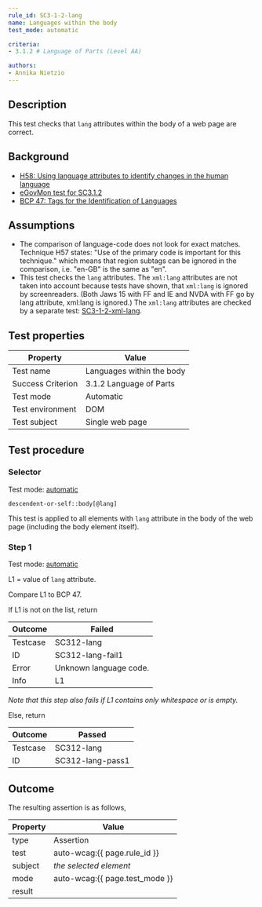 ```yaml
---
rule_id: SC3-1-2-lang
name: Languages within the body
test_mode: automatic

criteria:
- 3.1.2 # Language of Parts (Level AA)

authors:
- Annika Nietzio
---
```


## Description

This test checks that `lang` attributes within the body of a web page are correct.

## Background

- [H58: Using language attributes to identify changes in the human language](http://www.w3.org/TR/2014/NOTE-WCAG20-TECHS-20140408/H58)
- [eGovMon test for SC3.1.2](http://wiki.egovmon.no/wiki/SC3.1.2#Element_descendent-or-self::body.5B.40lang.5D_or_descendent-or-self::body.5B.40xml:lang.5D)
- [BCP 47: Tags for the Identification of Languages](http://www.rfc-editor.org/rfc/bcp/bcp47.txt)

## Assumptions

- The comparison of language-code does not look for exact matches. Technique H57 states: "Use of the primary code is important for this technique." which means that region subtags can be ignored in the comparison, i.e. "en-GB" is the same as "en".
- This test checks the `lang` attributes. The `xml:lang` attributes are not taken into account because tests have shown, that `xml:lang` is ignored by screenreaders. (Both Jaws 15 with FF and IE and NVDA with FF go by lang attribute, xml:lang is ignored.) The `xml:lang` attributes are checked by a separate test: [SC3-1-2-xml-lang](SC3-1-2-xml-lang.html).

## Test properties

| Property          | Value
|-------------------|----
| Test name         | Languages within the body
| Success Criterion | 3.1.2 Language of Parts
| Test mode         | Automatic
| Test environment  | DOM
| Test subject      | Single web page

## Test procedure

### Selector

Test mode: [automatic][AUTO]

```
descendent-or-self::body[@lang]
```

This test is applied to all elements with `lang` attribute in the body of the web page (including the body element itself).

### Step 1

Test mode: [automatic][AUTO]

L1 = value of `lang` attribute.

Compare L1 to BCP 47.

If L1 is not on the list, return

| Outcome  | Failed
|----------|-----
| Testcase | SC312-lang
| ID       | SC312-lang-fail1
| Error    | Unknown language code.
| Info     | L1

*Note that this step also fails if L1 contains only whitespace or is empty.*

Else, return

| Outcome  | Passed
|----------|-----
| Testcase | SC312-lang
| ID       | SC312-lang-pass1

## Outcome

The resulting assertion is as follows,

| Property | Value
|----------|----------
| type     | Assertion
| test     | auto-wcag:{{ page.rule_id }}
| subject  | *the selected element*
| mode     | auto-wcag:{{ page.test_mode }}
| result   | <One TestResult from below>

[AUTO]: ../pages/test-modes.html#automatic
[MANUAL]: ../pages/test-modes.html#manual